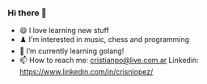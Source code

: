 ### Hi there 👋
- 😄 I love learning new stuff
- :chess_pawn: I'm interested in music, chess and programming
- 🌱 I’m currently learning golang!
- 📫 How to reach me: cristianpo@live.com.ar Linkedin: https://www.linkedin.com/in/crisnlopez/
<!--
**crisnlopez/crisnlopez** is a ✨ _special_ ✨ repository because its `README.md` (this file) appears on your GitHub profile.

Here are some ideas to get you started:

- 🔭 I’m currently working on ...
- 🌱 I’m currently learning ...
- 👯 I’m looking to collaborate on ...
- 🤔 I’m looking for help with ...
- 💬 Ask me about ...
- 📫 How to reach me: ...
- 😄 Pronouns: ...
- ⚡ Fun fact: ...
-->
